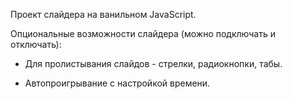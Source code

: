 Проект слайдера на ванильном JavaScript.

Опциональные возможности слайдера (можно подключать и отключать):

- Для пролистывания слайдов - стрелки, радиокнопки, табы. 

- Автопроигрывание с настройкой времени.
